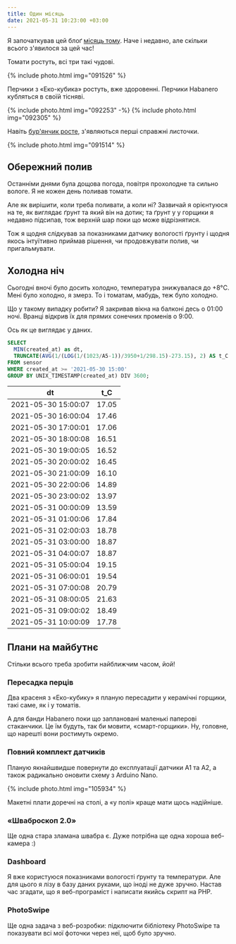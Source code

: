 ```yaml
---
title: Один місяць
date: 2021-05-31 10:23:00 +03:00
---
```


Я започаткував цей блоґ [місяць тому][1]. Наче і недавно, але скільки всього з'явилося за цей час!

Томати ростуть, всі три такі чудові.

{% include photo.html img="091526" %}

Перчики з «Еко-кубика» ростуть, вже здоровенні. Перчики Habanero кубляться в своїй тісняві.

{% include photo.html img="092253" -%}
{% include photo.html img="092305" %}

Навіть [бур'янчик росте][2], з'являються перші справжні листочки.

{% include photo.html img="091514" %}


Обережний полив
---------------

Останніми днями була дощова погода, повітря прохолодне та сильно вологе. Я не кожен день поливав томати.

Але як вирішити, коли треба поливати, а коли ні? Зазвичай я орієнтуюся на те, як виглядає ґрунт та який він на дотик; та ґрунт у у горщики я недавно підсипав, тож верхній шар поки що може відрізнятися.

Тож я щодня слідкував за показниками датчику вологості ґрунту і щодня якось інтуїтивно приймав рішення, чи продовжувати полив, чи пригальмувати.


Холодна ніч
-----------

Сьогодні вночі було досить холодно, температура знижувалася до +8°C. Мені було холодно, я змерз. То і томатам, мабудь, теж було холодно.

Що у такому випадку робити? Я закривав вікна на балконі десь о 01:00 ночі. Вранці відкрив їх для прямих сонечних променів о 9:00.

Ось як це виглядає у даних.

```sql
SELECT
  MIN(created_at) as dt,
  TRUNCATE(AVG(1/(LOG(1/(1023/A5-1))/3950+1/298.15)-273.15), 2) AS t_C
FROM sensor
WHERE created_at >= '2021-05-30 15:00'
GROUP BY UNIX_TIMESTAMP(created_at) DIV 3600;
```

| dt                  | t_C   |
|---------------------|-------|
| 2021-05-30 15:00:07 | 17.05 |
| 2021-05-30 16:00:04 | 17.46 |
| 2021-05-30 17:00:01 | 17.06 |
| 2021-05-30 18:00:08 | 16.51 |
| 2021-05-30 19:00:05 | 16.52 |
| 2021-05-30 20:00:02 | 16.45 |
| 2021-05-30 21:00:09 | 16.10 |
| 2021-05-30 22:00:06 | 14.89 |
| 2021-05-30 23:00:02 | 13.97 |
| 2021-05-31 00:00:09 | 13.59 |
| 2021-05-31 01:00:06 | 17.84 |
| 2021-05-31 02:00:03 | 18.78 |
| 2021-05-31 03:00:00 | 18.87 |
| 2021-05-31 04:00:07 | 18.87 |
| 2021-05-31 05:00:04 | 19.15 |
| 2021-05-31 06:00:01 | 19.54 |
| 2021-05-31 07:00:08 | 20.79 |
| 2021-05-31 08:00:05 | 21.63 |
| 2021-05-31 09:00:02 | 18.49 |
| 2021-05-31 10:00:09 | 17.78 |


Плани на майбутнє
-----------------

Стільки всього треба зробити найближчим часом, йой!

### Пересадка перців

Два красеня з «Еко-кубику» я планую пересадити у керамічні горщики, такі саме, як і у томатів.

А для банди Habanero поки що заплановані маленькі паперові стаканчики. Це їм будуть, так би мовити, «смарт-горщики». Ну, головне, що нарешті вони ростимуть окремо.

### Повний комплект датчиків

Планую якнайшвидше повернути до експлуатації датчики A1 та A2, а також радикально оновити схему з Arduino Nano.

{% include photo.html img="105934" %}

Макетні плати доречні на столі, а «у полі» краще мати щось надійніше.

### «Шваброскоп 2.0»

Ще одна стара зламана швабра є. Дуже потрібна ще одна хороша веб-камера :)

### Dashboard

Я вже користуюся показниками вологості ґрунту та температури. Але для цього я лізу в базу даних руками, що іноді не дуже зручно. Настав час згадати, що я веб-програміст і написати якийсь скрипт на PHP.

### PhotoSwipe

Ще одна задача з веб-розробки: підключити бібліотеку PhotoSwipe та показувати всі мої фоточки через неї, щоб було зручно.


[1]: /2021/04/30/start.html
[2]: /2021/05/27/weed.html
